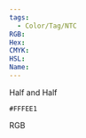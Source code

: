 ```yaml
---
tags:
  - Color/Tag/NTC
RGB:
Hex:
CMYK:
HSL:
Name:
---
```

Half and Half
```palette
#FFFEE1
```
RGB
